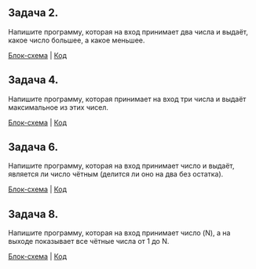 ## Задача 2. 
Напишите программу, которая на вход принимает два числа и выдаёт, какое число большее, а какое меньшее.

[Блок-схема](Homework1/Task2/diagram.drawio.png) | [Код](Homework1/Task2/Program.cs)

## Задача 4. 
Напишите программу, которая принимает на вход три числа и выдаёт максимальное из этих чисел.

[Блок-схема](Homework1/Task4/diagram.drawio.png) | [Код](Homework1/Task4/Program.cs)

## Задача 6. 
Напишите программу, которая на вход принимает число и выдаёт, является ли число чётным (делится ли оно на два без остатка).

[Блок-схема](Homework1/Task6/diagram.drawio.png) | [Код](Homework1/Task6/Program.cs)

## Задача 8. 
Напишите программу, которая на вход принимает число (N), а на выходе показывает все чётные числа от 1 до N.

[Блок-схема](Homework1/Task8/diagram.drawio.png) | [Код](Homework1/Task8/Program.cs)